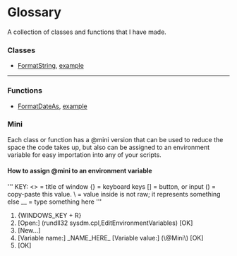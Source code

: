 # Glossary
A collection of classes and functions that I have made.
### Classes
- [FormatString](./FormatString.vbs), [example](./FormatString.use.vbs)

---
### Functions
- [FormatDateAs](./FormatDateAs.vbs), [example](./FormatDateAs.use.vbs)


### Mini
Each class or function has a @mini version that can be used to reduce the space the code takes up, but also can be assigned to an environment variable for easy importation into any of your scripts.
#### How to assign @mini to an environment variable
'''
KEY:
<> = title of window
{} = keyboard keys
[] = button, or input
() = copy-paste this value.
\\ = value inside is not raw; it represents something else
__ = type something here
'''

1. {WINDOWS_KEY + R}
2. <Run>
   [Open:] (rundll32 sysdm.cpl,EditEnvironmentVariables)
   [OK]
3. <Environment Variables> 
   [New...]
4. <New User Variable>
   [Variable name:] _NAME_HERE_
   [Variable value:] (\@Mini\)
   [OK]
5. <Environment Variables>
   [OK]
